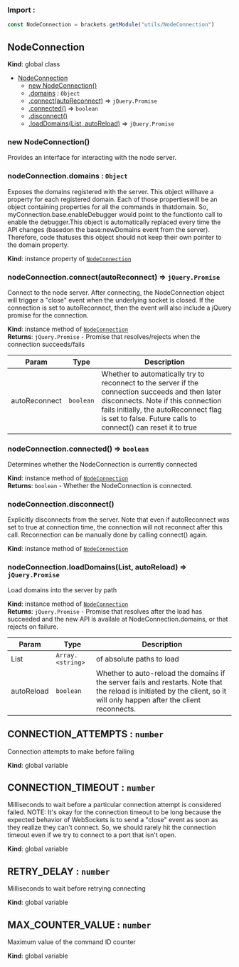 ### Import :
```js
const NodeConnection = brackets.getModule("utils/NodeConnection")
```

<a name="NodeConnection"></a>

## NodeConnection
**Kind**: global class  

* [NodeConnection](#NodeConnection)
    * [new NodeConnection()](#new_NodeConnection_new)
    * [.domains](#NodeConnection+domains) : <code>Object</code>
    * [.connect(autoReconnect)](#NodeConnection+connect) ⇒ <code>jQuery.Promise</code>
    * [.connected()](#NodeConnection+connected) ⇒ <code>boolean</code>
    * [.disconnect()](#NodeConnection+disconnect)
    * [.loadDomains(List, autoReload)](#NodeConnection+loadDomains) ⇒ <code>jQuery.Promise</code>

<a name="new_NodeConnection_new"></a>

### new NodeConnection()
Provides an interface for interacting with the node server.

<a name="NodeConnection+domains"></a>

### nodeConnection.domains : <code>Object</code>
Exposes the domains registered with the server. This object willhave a property for each registered domain. Each of those propertieswill be an object containing properties for all the commands in thatdomain. So, myConnection.base.enableDebugger would point to the functionto call to enable the debugger.This object is automatically replaced every time the API changes (basedon the base:newDomains event from the server). Therefore, code thatuses this object should not keep their own pointer to the domain property.

**Kind**: instance property of [<code>NodeConnection</code>](#NodeConnection)  
<a name="NodeConnection+connect"></a>

### nodeConnection.connect(autoReconnect) ⇒ <code>jQuery.Promise</code>
Connect to the node server. After connecting, the NodeConnectionobject will trigger a "close" event when the underlying socketis closed. If the connection is set to autoReconnect, then theevent will also include a jQuery promise for the connection.

**Kind**: instance method of [<code>NodeConnection</code>](#NodeConnection)  
**Returns**: <code>jQuery.Promise</code> - Promise that resolves/rejects when the   connection succeeds/fails  

| Param | Type | Description |
| --- | --- | --- |
| autoReconnect | <code>boolean</code> | Whether to automatically try to    reconnect to the server if the connection succeeds and then    later disconnects. Note if this connection fails initially, the    autoReconnect flag is set to false. Future calls to connect()    can reset it to true |

<a name="NodeConnection+connected"></a>

### nodeConnection.connected() ⇒ <code>boolean</code>
Determines whether the NodeConnection is currently connected

**Kind**: instance method of [<code>NodeConnection</code>](#NodeConnection)  
**Returns**: <code>boolean</code> - Whether the NodeConnection is connected.  
<a name="NodeConnection+disconnect"></a>

### nodeConnection.disconnect()
Explicitly disconnects from the server. Note that even ifautoReconnect was set to true at connection time, the connectionwill not reconnect after this call. Reconnection can be manually doneby calling connect() again.

**Kind**: instance method of [<code>NodeConnection</code>](#NodeConnection)  
<a name="NodeConnection+loadDomains"></a>

### nodeConnection.loadDomains(List, autoReload) ⇒ <code>jQuery.Promise</code>
Load domains into the server by path

**Kind**: instance method of [<code>NodeConnection</code>](#NodeConnection)  
**Returns**: <code>jQuery.Promise</code> - Promise that resolves after the load has   succeeded and the new API is availale at NodeConnection.domains,   or that rejects on failure.  

| Param | Type | Description |
| --- | --- | --- |
| List | <code>Array.&lt;string&gt;</code> | of absolute paths to load |
| autoReload | <code>boolean</code> | Whether to auto-reload the domains if the server    fails and restarts. Note that the reload is initiated by the    client, so it will only happen after the client reconnects. |

<a name="CONNECTION_ATTEMPTS"></a>

## CONNECTION\_ATTEMPTS : <code>number</code>
Connection attempts to make before failing

**Kind**: global variable  
<a name="CONNECTION_TIMEOUT"></a>

## CONNECTION\_TIMEOUT : <code>number</code>
Milliseconds to wait before a particular connection attempt is considered failed.NOTE: It's okay for the connection timeout to be long because theexpected behavior of WebSockets is to send a "close" event as soonas they realize they can't connect. So, we should rarely hit theconnection timeout even if we try to connect to a port that isn't open.

**Kind**: global variable  
<a name="RETRY_DELAY"></a>

## RETRY\_DELAY : <code>number</code>
Milliseconds to wait before retrying connecting

**Kind**: global variable  
<a name="MAX_COUNTER_VALUE"></a>

## MAX\_COUNTER\_VALUE : <code>number</code>
Maximum value of the command ID counter

**Kind**: global variable  
